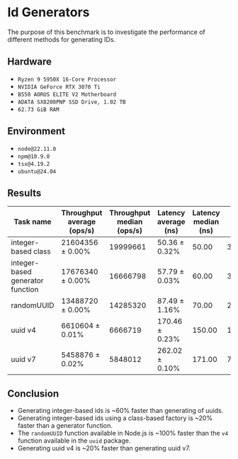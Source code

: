 # Id Generators

The purpose of this benchmark is to investigate the performance of different methods for generating IDs.

## Hardware

- `Ryzen 9 5950X 16-Core Processor`
- `NVIDIA GeForce RTX 3070 Ti`
- `B550 AORUS ELITE V2 Motherboard`
- `ADATA SX8200PNP SSD Drive, 1.02 TB`
- `62.73 GiB RAM`

## Environment

- `node@22.11.0`
- `npm@10.9.0`
- `tsx@4.19.2`
- `ubuntu@24.04`

## Results

| Task name                        | Throughput average (ops/s) | Throughput median (ops/s) | Latency average (ns) | Latency median (ns) | Samples  |
| -------------------------------- | -------------------------- | ------------------------- | -------------------- | ------------------- | -------- |
| integer-based class              | 21604356 ± 0.00%           | 19999661                  | 50.36 ± 0.32%        | 50.00               | 39714712 |
| integer-based generator function | 17676340 ± 0.00%           | 16666798                  | 57.79 ± 0.03%        | 60.00               | 34609109 |
| randomUUID                       | 13488720 ± 0.00%           | 14285320                  | 87.49 ± 1.16%        | 70.00               | 22861001 |
| uuid v4                          | 6610604 ± 0.01%            | 6666719                   | 170.46 ± 0.23%       | 150.00              | 11732806 |
| uuid v7                          | 5458876 ± 0.02%            | 5848012                   | 262.02 ± 0.10%       | 171.00              | 7633042  |

## Conclusion

- Generating integer-based ids is ~60% faster than generating of uuids.
- Generating integer-based ids using a class-based factory is ~20% faster than a generator function.
- The `randomUUID` function available in Node.js is ~100% faster than the `v4` function available in the `uuid` package.
- Generating uuid v4 is ~20% faster than generating uuid v7.
